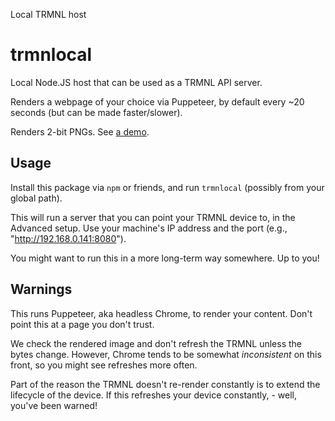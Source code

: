Local TRMNL host

# trmnlocal

Local Node.JS host that can be used as a TRMNL API server.

Renders a webpage of your choice via Puppeteer, by default every ~20 seconds (but can be made faster/slower).

Renders 2-bit PNGs.
See [a demo](https://bsky.app/profile/samthor.au/post/3lxgh2wwjn22v).

## Usage

Install this package via `npm` or friends, and run `trmnlocal` (possibly from your global path).

This will run a server that you can point your TRMNL device to, in the Advanced setup.
Use your machine's IP address and the port (e.g., "http://192.168.0.141:8080").

You might want to run this in a more long-term way somewhere.
Up to you!

## Warnings

This runs Puppeteer, aka headless Chrome, to render your content.
Don't point this at a page you don't trust.

We check the rendered image and don't refresh the TRMNL unless the bytes change.
However, Chrome tends to be somewhat _inconsistent_ on this front, so you might see refreshes more often.

Part of the reason the TRMNL doesn't re-render constantly is to extend the lifecycle of the device.
If this refreshes your device constantly, - well, you've been warned!
